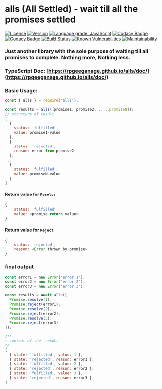 # alls (All Settled) - wait till all the promises settled
[![License](https://img.shields.io/github/license/rpgeeganage/alls.svg)](https://github.com/rpgeeganage/alls)
[![Version](https://img.shields.io/npm/v/alls.svg)](https://img.shields.io/npm/v/alls.svg)
[![Language grade: JavaScript](https://img.shields.io/lgtm/grade/javascript/g/rpgeeganage/alls.svg?logo=lgtm&logoWidth=18)](https://lgtm.com/projects/g/rpgeeganage/alls/context:javascript)
[![Codacy Badge](https://api.codacy.com/project/badge/Grade/e8fc6d45ba07412a975fb823379cdbdf)](https://www.codacy.com/app/rpgeeganage/alls?utm_source=github.com&amp;utm_medium=referral&amp;utm_content=rpgeeganage/alls&amp;utm_campaign=Badge_Grade)
[![Codacy Badge](https://api.codacy.com/project/badge/Coverage/e8fc6d45ba07412a975fb823379cdbdf)](https://www.codacy.com/app/rpgeeganage/alls?utm_source=github.com&utm_medium=referral&utm_content=rpgeeganage/alls&utm_campaign=Badge_Coverage)
[![Build Status](https://travis-ci.org/rpgeeganage/alls.svg?branch=master)](https://travis-ci.org/rpgeeganage/alls)
[![Known Vulnerabilities](https://snyk.io/test/github/rpgeeganage/alls/badge.svg?targetFile=package.json)](https://snyk.io/test/github/rpgeeganage/alls?targetFile=package.json)
[![Maintainability](https://api.codeclimate.com/v1/badges/66cd49a28da26d6f51f1/maintainability)](https://codeclimate.com/github/rpgeeganage/alls/maintainability)
### Just another library with the sole purpose of waiting till all promises to complete. Nothing more, Nothing less.

### TypeScript Doc: [https://rpgeeganage.github.io/alls/doc/](https://rpgeeganage.github.io/alls/doc/)

### Basic Usage:
```js
const { alls } = require('alls');

const results = alls([promise1, promise2, .....promiseN]);
// structure of result
[
  {
    status: 'fulfilled',
    value: promise1-value
  },
  {
    status: 'rejected',
    reason: error-from-promise2
  },
...
  {
    status: 'fulfilled',
    value: promiseN-value
  }
]
```

#### Return value for ```Resolve```
```js
{
    status: 'fulfilled',
    value: <promise return value>
}
```

#### Return value for ```Reject```
```js
{
    status: 'rejected',
    reason: <Error thrown by promise>
}
```

### final output

```js
const error1 = new Error('error 1');
const error2 = new Error('error 2');
const error3 = new Error('error 3');

const results = await alls([
  Promise.resolve(1),
  Promise.reject(error1),
  Promise.resolve(2),
  Promise.reject(error2),
  Promise.resolve(3),
  Promise.reject(error3)
]);

/**
* content of the 'result'
*/
[
  { state: 'fulfilled', value: 1 },
  { state: 'rejected', reason: error1 },
  { state: 'fulfilled', value: 2 },
  { state: 'rejected', reason: error2 },
  { state: 'fulfilled', value: 3 },
  { state: 'rejected', reason: error3 }
]
```
